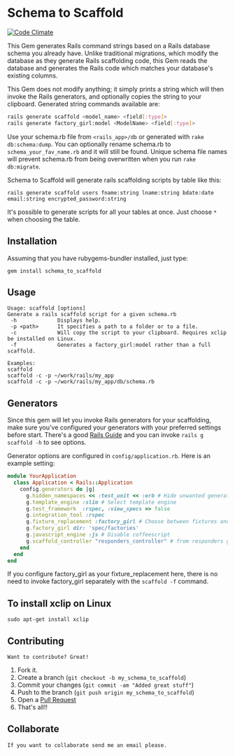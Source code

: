 # Schema to Scaffold

[![Code Climate](https://codeclimate.com/badge.png)](https://codeclimate.com/github/frenesim/schema_to_scaffold)

This Gem generates Rails command strings based on a Rails database schema you already have. Unlike traditional migrations, which modify the database as they generate Rails scaffolding code, this Gem reads the database and generates the Rails code which matches your database's existing columns.

This Gem does not modify anything; it simply prints a string which will then invoke the Rails generators, and optionally copies the string to your clipboard. Generated string commands available are:
```bash
rails generate scaffold <model_name> <field[:type]>
rails generate factory_girl:model <ModelName> <field[:type]>
```

Use your schema.rb file from `<rails_app>/db` or generated with `rake db:schema:dump`. You can optionally rename schema.rb to `schema_your_fav_name.rb` and it will still be found. Unique schema file names will prevent schema.rb from being overwritten when you run `rake db:migrate`.

Schema to Scaffold will generate rails scaffolding scripts by table like this:

    rails generate scaffold users fname:string lname:string bdate:date email:string encrypted_password:string

It's possible to generate scripts for all your tables at once. Just choose `*` when choosing the table.

## Installation

Assuming that you have rubygems-bundler installed, just type:

    gem install schema_to_scaffold

## Usage

```
Usage: scaffold [options] 
Generate a rails scaffold script for a given schema.rb
 -h             Displays help.
 -p <path>      It specifies a path to a folder or to a file.
 -c             Will copy the script to your clipboard. Requires xclip be installed on Linux.
 -f             Generates a factory_girl:model rather than a full scaffold.

Examples:
scaffold
scaffold -c -p ~/work/rails/my_app
scaffold -c -p ~/work/rails/my_app/db/schema.rb
```
## Generators

Since this gem will let you invoke Rails generators for your scaffolding, make sure you've configured your generators with your preferred settings before start. There's a good [Rails Guide](http://guides.rubyonrails.org/generators.html) and you can invoke `rails g scaffold -h` to see options.

Generator options are configured in `config/application.rb`. Here is an example setting:

```ruby
module YourApplication
  class Application < Rails::Application
    config.generators do |g|
      g.hidden_namespaces << :test_unit << :erb # Hide unwanted generators
      g.template_engine :slim # Select template engine
      g.test_framework  :rspec, :view_specs => false
      g.integration_tool :rspec
      g.fixture_replacement :factory_girl # Choose between fixtures and factories
      g.factory_girl dir: 'spec/factories'
      g.javascript_engine :js # Disable coffeescript
      g.scaffold_controller "responders_controller" # from responders gem
    end
  end
end
```
If you configure factory_girl as your fixture_replacement here, there is no need to invoke factory_girl separately with the `scaffold -f` command.

## To install xclip on Linux

    sudo apt-get install xclip

## Contributing

	Want to contribute? Great!

1. Fork it.
2. Create a branch (`git checkout -b my_schema_to_scaffold`)
3. Commit your changes (`git commit -am "Added great stuff"`)
4. Push to the branch (`git push origin my_schema_to_scaffold`)
5. Open a [Pull Request][1]
6. That's all!! 

[1]: http://github.com/frenesim/schema_to_scaffold/pulls

## Collaborate

	If you want to collaborate send me an email please. 
